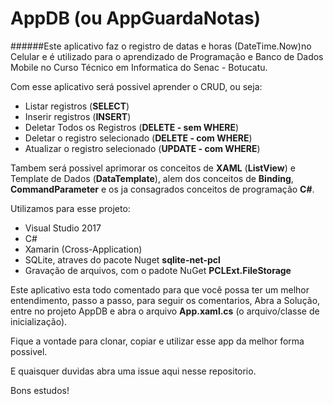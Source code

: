 # AppDB (ou AppGuardaNotas)

######Este aplicativo faz o registro de datas e horas (DateTime.Now)no Celular e é utilizado para o aprendizado de Programação e Banco de Dados Mobile no Curso Técnico em Informatica do Senac - Botucatu.

Com esse aplicativo será possivel aprender o CRUD, ou seja:
- Listar registros (**SELECT**)
- Inserir registros (**INSERT**)
- Deletar Todos os Registros (**DELETE - sem WHERE**)
- Deletar o registro selecionado (**DELETE - com WHERE**)
- Atualizar o registro selecionado (**UPDATE - com WHERE**)

Tambem será possivel aprimorar os conceitos de **XAML** (**ListView**) e Template de Dados (**DataTemplate**), alem dos conceitos de **Binding**, **CommandParameter** e os ja consagrados conceitos de programação **C#**.

Utilizamos para esse projeto:
- Visual Studio 2017 
- C#
- Xamarin (Cross-Application)
- SQLite, atraves do pacote Nuget **sqlite-net-pcl**
- Gravação de arquivos, com o padote NuGet **PCLExt.FileStorage**

Este aplicativo esta todo comentado para que você possa ter um melhor entendimento, passo a passo, para seguir os comentarios, Abra a Solução, entre no projeto AppDB e abra o arquivo **App.xaml.cs** (o arquivo/classe de inicialização).

Fique a vontade para clonar, copiar e utilizar esse app da melhor forma possivel.

E quaisquer duvidas abra uma issue aqui nesse repositorio.

Bons estudos!